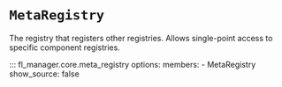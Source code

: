 # `MetaRegistry`

The registry that registers other registries. Allows single-point access to specific component registries.

::: fl_manager.core.meta_registry
    options:
      members:
      - MetaRegistry
      show_source: false
